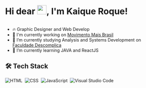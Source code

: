 <h1 align="left">Hi dear <img src="https://raw.githubusercontent.com/kaueMarques/kaueMarques/master/hi.gif" width="30px" />, I'm Kaique Roque!</h1>

<p align="left"><img src="https://komarev.com/ghpvc/?username=kaiqueroque&color=blue" alt "Profile Vies" /></p>

- 🔥 Graphic Designer and Web Develop
- 🔭 I'm currently working on [Movimento Mais Brasil](https://movimentomaisbrasil.org.br)
- 🌱 I’m currently studying Analysis and Systems Development on [Faculdade Descomplica](https://descomplica.com.br/faculdade/)
- 🌱 I’m currently learning JAVA and ReactJS

## 🛠 Tech Stack

![HTML](https://img.shields.io/badge/-HTML-05122A?style=flat&logo=HTML5)&nbsp;
![CSS](https://img.shields.io/badge/-CSS-05122A?style=flat&logo=CSS3&logoColor=1572B6)&nbsp;
![JavaScript](https://img.shields.io/badge/-JavaScript-05122A?style=flat&logo=javascript)&nbsp;
![Visual Studio Code](https://img.shields.io/badge/-Visual%20Studio%20Code-05122A?style=flat&logo=visual-studio-code&logoColor=007acc)&nbsp;

<!--
**kaiqueroque/kaiqueroque** is a ✨ _special_ ✨ repository because its `README.md` (this file) appears on your GitHub profile.

Here are some ideas to get you started:

- 🔭 I’m currently working on ...
- 🌱 I’m currently learning ...
- 👯 I’m looking to collaborate on ...
- 🤔 I’m looking for help with ...
- 💬 Ask me about ...
- 📫 How to reach me: ...
- 😄 Pronouns: ...
- ⚡ Fun fact: ...
-->

